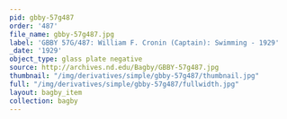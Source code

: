```yaml
---
pid: gbby-57g487
order: '487'
file_name: gbby-57g487.jpg
label: 'GBBY 57G/487: William F. Cronin (Captain): Swimming - 1929'
_date: '1929'
object_type: glass plate negative
source: http://archives.nd.edu/Bagby/GBBY-57g487.jpg
thumbnail: "/img/derivatives/simple/gbby-57g487/thumbnail.jpg"
full: "/img/derivatives/simple/gbby-57g487/fullwidth.jpg"
layout: bagby_item
collection: bagby
---
```


